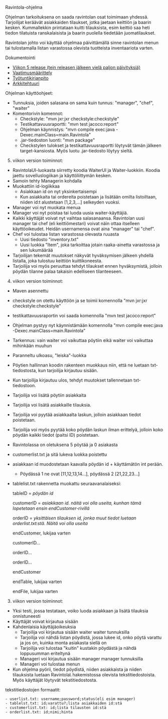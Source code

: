 Ravintola-ohjelma

Ohjelman tarkoituksena on saada ravintolan osat toimimaan yhdessä. Tarjoilijat keräävät asiakkaiden tilaukset, jotka jaetaan keittiön ja 
baarin kesken. Kummallekkin printataan kuitti tilauksista, esim keittiö saa heti tiedon tilatuista ranskalaisista ja baarin puolella 
tiedetään juomatilaukset. 

Ravintolan johto voi käyttää ohjelmaa päivittämällä sinne ravintolan menun tai tulostamalla listan varastossa 
olevista tuotteista inventaariota varten.

Dokumentointi

- [Viikon 5 release (tein releasen jälkeen vielä paljon päivityksiä)](https://github.com/manttoni/ot-harjoitustyo/releases/tag/viikko5)
- [Vaatimusmäärittely](https://github.com/manttoni/ot-harjoitustyo/blob/master/dokumentointi/Maarittelydokumentti.md)
- [Työtuntikirjanpito](https://github.com/manttoni/ot-harjoitustyo/blob/master/dokumentointi/ty%C3%B6tuntikirjanpito.txt)
- [Arkkitehtuuri](https://github.com/manttoni/ot-harjoitustyo/blob/master/dokumentointi/arkkitehtuuri.md)

Ohjelman käyttöohjeet:

- Tunnuksia, joiden salasana on sama kuin tunnus: "manager", "chef", "waiter"
- Komentorivin komennot:
	- Checkstyle: "mvn jxr:jxr checkstyle:checkstyle"
	- Testikattavuusraportti: "mvn test jacoco:report"
	- Ohjelman käynnistys: "mvn compile exec:java -Dexec.mainClass=main.Ravintola"
	- .jar-tiedoston luonti: "mvn package"
	- Checkstylen tulokset ja testikattavuusraportti löytyvät tämän jälkeen target-kansiosta. Myös luotu .jar-tiedosto löytyy sieltä.

5. viikon version toiminnot:

- RavintolaUI-luokasta siirretty koodia WaiterUI ja Waiter-luokkiin. Koodia jaettu sovelluslogiikan ja käyttöliittymän kesken.
- Samoin tehty Managerin kohdalla
- Muokattiin id-logiikkaa
	- Asiakkaan id on nyt yksinkertaisempi
	- Kun asiakkaita tai ordereita poistetaan ja lisätään omilta listoiltaan, niiden id:t alustetaan [1,2,3,...] selkeyden vuoksi.
- Manager voi nyt muokata menua
- Manager voi nyt poistaa tai luoda uusia waiter-käyttäjiä.
- Kaikki käyttäjät voivat nyt vaihtaa salasanaansa. Ravintolan uusi manager tai chef (eli keittiömestari) voivat näin ottaa itselleen käyttöoikeudet. Heidän usernamensa ovat aina "manager" tai "chef".
- Chef voi tulostaa listan varastossa olevasta ruuasta
	- Uusi tiedosto "inventory.txt"
	- Uusi luokka "Item", joka tarkoittaa jotain raaka-ainetta varastossa ja sen lukumäärää
- Tarjoilijan tekemät muutokset näkyvät hyväksymisen jälkeen yhdellä listalla, joka tulostuu keittiön kuittikoneesta.
- Tarjoilija voi myös peruuttaa tehdyt tilaukset ennen hyväksymistä, jolloin pöydän tilanne palaa takaisin edelliseen tilanteeseen. 


4. viikon version toiminnot:

- Maven asennettu
- checkstyle on otettu käyttöön ja se toimii komennolla "mvn jxr:jxr checkstyle:checkstyle"
- testikattavuusraportin voi saada komennolla "mvn test jacoco:report"
- Ohjelman pystyy nyt käynnistämään komennolla "mvn compile exec:java -Dexec.mainClass=main.Ravintola"
- Tarkennus: vain waiter voi vaikuttaa pöytiin eikä waiter voi vaikuttaa mihinkään muuhun
- Paranneltu ulkoasu, "leiska"-luokka
- Pöytien hallinnan koodin rakenteen muokkaus niin, että ne luetaan txt-tiedostosta, kun tarjoilija kirjautuu sisään. 
- Kun tarjoilija kirjautuu ulos, tehdyt muutokset tallennetaan txt-tiedostoon.
- Tarjoilija voi lisätä pöytiin asiakkaita
- Tarjoilija voi lisätä asiakkaille tilauksia.
- Tarjoilija voi pyytää asiakkaalta laskun, jolloin asiakkaan tiedot poistetaan.
- Tarjoilija voi myös pyytää koko pöydän laskun ilman erittelyä, jolloin koko pöydän kaikki tiedot (paitsi ID) poistetaan.
- Ravintolassa on oletuksena 5 pöytää ja 0 asiakasta
- customerlist.txt ja sitä lukeva luokka poistettu
- asiakkaan id muodostetaan kaavalla pöydän id + käyttämätön int perään. 
	- Pöydässä 1 ne ovat [11,12,13,14...], pöydässä 2 [21,22,23...]
- tablelist.txt rakennetta muokattu seuraavanalaiseksi:

	tableID = *pöydän id*

	customerID = *asiakkaan id. näitä voi olla useita, kunhan tämä lopetetaan ensin endCustomer-rivillä*

	orderID = *yksittäisen tilauksen id, jonka muut tiedot luetaan orderlist.txt:stä. Näitä voi olla useita*

	endCustomer, lukijaa varten

	customerID...

	orderID...

	orderID...

	endCustomer

	endTable, lukijaa varten

	endFile, lukijaa varten

3. viikon version toiminnot:

- Yksi testi, jossa testataan, voiko luoda asiakkaan ja lisätä tilauksia onnistuneesti
- Käyttäjät voivat kirjautua sisään
- Kahdenlaisia käyttäjäoikeuksia
	- Tarjoilija voi kirjautua sisään waiter waiter tunnuksilla
	- Tarjoilija voi nähdä listan pöydistä, jossa lukee id, onko pöytä varattu ja jos on, kuinka monta asiakasta 
siellä on
	- Tarjoilija voi tulostaa "kuitin" kustakin pöydästä ja nähdä loppusumman eriteltynä
	- Manageri voi kirjautua sisään manager manager tunnuksilla
	- Manageri voi tulostaa menun
- Kun ohjelma pyörii, tiedot pöydistä, niiden asiakkaista ja niiden tilauksista luetaan Ravintola\ hakemistossa 
olevista tekstitiedostoista. Myös käyttäjät löytyvät tekstitiedostosta.

tekstitiedostojen formaatit:

	- userlist.txt: username;password;status(eli esim manager)
	- tablelst.txt: id;varattu?;lista asiakkaiden id:stä
	- customerlist.txt: id;lista tilausten id:stä
	- orderlist.txt: id;nimi;hinta

